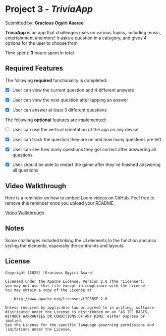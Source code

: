 # Project 3 - *TriviaApp*

Submitted by: **Gracious Ogyiri Asaree**

**TriviaApp** is an app that challenges uses on various topics, including music, entertainment and more! It asks a question in a category, and gives 4 options for the user to choose from

Time spent: **3** hours spent in total

## Required Features

The following **required** functionality is completed:

- [x] User can view the current question and 4 different answers
- [x] User can view the next question after tapping an answer
- [x] User can answer at least 3 different questions


The following **optional** features are implemented:

- [ ] User can use the vertical orientation of the app on any device
- [x] User can track the question they are on and how many questions are left
- [x] User can see how many questions they got correct after answering all questions
- [x] User should be able to restart the game after they've finished answering all questions


## Video Walkthrough

Here is a reminder on how to embed Loom videos on GitHub. Feel free to remove this reminder once you upload your README. 

[Video Walkthrough](https://youtube.com/shorts/aetnQXtGeSs).

## Notes

Some challenges included linking the UI elements to the function and also styling the elements, especially the contraints and layouts. 

## License

    Copyright [2025] [Gracious Ogyiri Asare]

    Licensed under the Apache License, Version 2.0 (the "License");
    you may not use this file except in compliance with the License.
    You may obtain a copy of the License at

        http://www.apache.org/licenses/LICENSE-2.0

    Unless required by applicable law or agreed to in writing, software
    distributed under the License is distributed on an "AS IS" BASIS,
    WITHOUT WARRANTIES OR CONDITIONS OF ANY KIND, either express or implied.
    See the License for the specific language governing permissions and
    limitations under the License.
